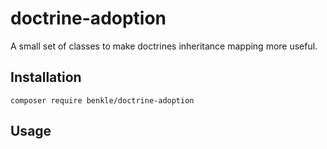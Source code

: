 doctrine-adoption
=================

A small set of classes to make doctrines inheritance mapping more useful.

Installation
------------

`composer require benkle/doctrine-adoption`

Usage
-----


